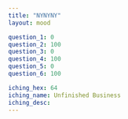 ```yaml
---
title: "NYNYNY" 
layout: mood

question_1: 0
question_2: 100
question_3: 0
question_4: 100
question_5: 0
question_6: 100

iching_hex: 64
iching_name: Unfinished Business
iching_desc: 
---
```

